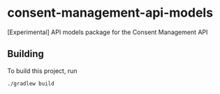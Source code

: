 # consent-management-api-models
[Experimental] API models package for the Consent Management API

## Building

To build this project, run

```sh
./gradlew build
```
